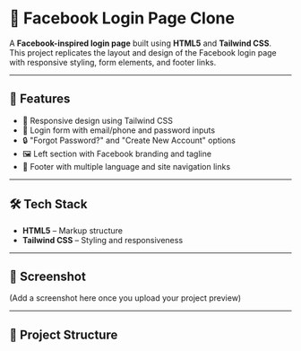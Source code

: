 # 📘 Facebook Login Page Clone

A **Facebook-inspired login page** built using **HTML5** and **Tailwind CSS**.  
This project replicates the layout and design of the Facebook login page with responsive styling, form elements, and footer links.  

---

## 🚀 Features
- 📱 Responsive design using Tailwind CSS  
- 🔑 Login form with email/phone and password inputs  
- 🔒 "Forgot Password?" and "Create New Account" options  
- 🖼️ Left section with Facebook branding and tagline  
- 🦶 Footer with multiple language and site navigation links  

---

## 🛠️ Tech Stack
- **HTML5** – Markup structure  
- **Tailwind CSS** – Styling and responsiveness  

---

## 📸 Screenshot
(Add a screenshot here once you upload your project preview)  

---

## 📂 Project Structure
